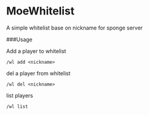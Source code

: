 MoeWhitelist
==================
A simple whitelist base on nickname for sponge server

###Usage

Add a player to whitelist
```
/wl add <nickname>
```

del a player from whitelist
```
/wl del <nickname>
```

list players
```
/wl list
```